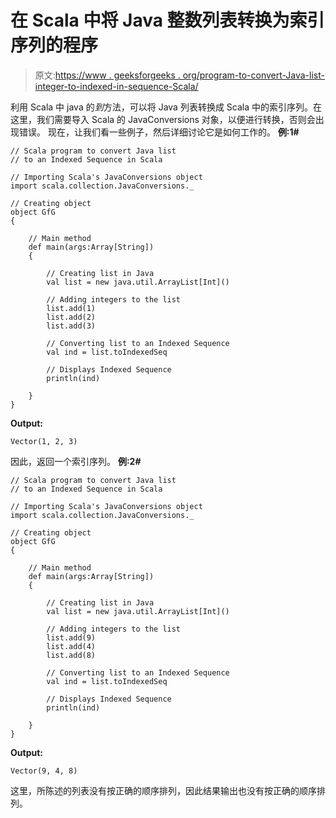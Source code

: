 # 在 Scala 中将 Java 整数列表转换为索引序列的程序

> 原文:[https://www . geeksforgeeks . org/program-to-convert-Java-list-integer-to-indexed-in-sequence-Scala/](https://www.geeksforgeeks.org/program-to-convert-java-list-of-integers-to-an-indexed-sequence-in-scala/)

利用 Scala 中 java 的*到*方法，可以将 Java 列表转换成 Scala 中的索引序列。在这里，我们需要导入 Scala 的 JavaConversions 对象，以便进行转换，否则会出现错误。
现在，让我们看一些例子，然后详细讨论它是如何工作的。
**例:1#**

```
// Scala program to convert Java list 
// to an Indexed Sequence in Scala

// Importing Scala's JavaConversions object
import scala.collection.JavaConversions._

// Creating object
object GfG
{ 

    // Main method
    def main(args:Array[String])
    {

        // Creating list in Java
        val list = new java.util.ArrayList[Int]()

        // Adding integers to the list
        list.add(1)
        list.add(2)
        list.add(3)

        // Converting list to an Indexed Sequence 
        val ind = list.toIndexedSeq

        // Displays Indexed Sequence
        println(ind)

    }
}
```

**Output:**

```
Vector(1, 2, 3)

```

因此，返回一个索引序列。
**例:2#**

```
// Scala program to convert Java list 
// to an Indexed Sequence in Scala

// Importing Scala's JavaConversions object
import scala.collection.JavaConversions._

// Creating object
object GfG
{ 

    // Main method
    def main(args:Array[String])
    {

        // Creating list in Java
        val list = new java.util.ArrayList[Int]()

        // Adding integers to the list
        list.add(9)
        list.add(4)
        list.add(8)

        // Converting list to an Indexed Sequence 
        val ind = list.toIndexedSeq

        // Displays Indexed Sequence
        println(ind)

    }
}
```

**Output:**

```
Vector(9, 4, 8)

```

这里，所陈述的列表没有按正确的顺序排列，因此结果输出也没有按正确的顺序排列。
